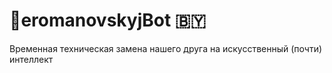 # 🤖eromanovskyjBot 🇧🇾

Временная техническая замена нашего друга на искусственный (почти) интеллект
